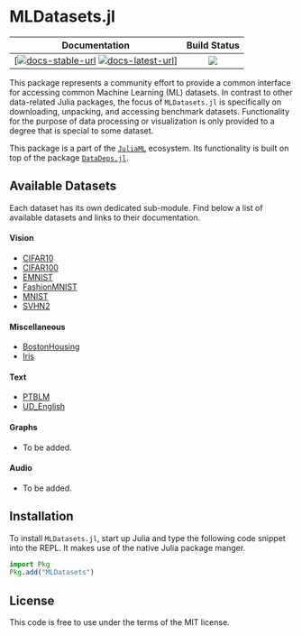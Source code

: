 # MLDatasets.jl

| **Documentation** | **Build Status**  |
|:------------------:|:-----------------:|
| [![][docs-stable-img][docs-stable-url] ![][docs-latest-img][docs-latest-url]] |  [![](https://github.com/JuliaML/MLDatasets.jl/workflows/Unit%20test/badge.svg)](https://github.com/JuliaML/MLDatasets.jl/actions)|
[docs-stable-img]: https://img.shields.io/badge/docs-stable-blue.svg
[docs-latest-img]: https://img.shields.io/badge/docs-latest-blue.svg
[docs-stable-url]: https://JuliaML.github.io/MLDatasets.jl/stable
[docs-latest-url]: https://JuliaML.github.io/MLDatasets.jl/latest

This package represents a community effort to provide a common interface for accessing common Machine Learning (ML) datasets. 
In contrast to other data-related Julia packages, the focus of `MLDatasets.jl` is specifically on downloading, unpacking, and accessing benchmark datasets. 
Functionality for the purpose of data processing or visualization is only provided to a degree that is special to some dataset.

This package is a part of the
[`JuliaML`](https://github.com/JuliaML) ecosystem. 
Its functionality is built on top of the package
[`DataDeps.jl`](https://github.com/oxinabox/DataDeps.jl).


## Available Datasets

Each dataset has its own dedicated sub-module. 
Find below a list of available datasets and links to their documentation.

#### Vision
  - [CIFAR10](https://juliaml.github.io/MLDatasets.jl/latest/datasets/CIFAR100/)
  - [CIFAR100](https://juliaml.github.io/MLDatasets.jl/latest/datasets/CIFAR100/)
  - [EMNIST](https://juliaml.github.io/MLDatasets.jl/latest/datasets/EMNIST/)
  - [FashionMNIST](https://juliaml.github.io/MLDatasets.jl/latest/datasets/FashionMNIST/)
  - [MNIST](https://juliaml.github.io/MLDatasets.jl/latest/datasets/MNIST/)
  - [SVHN2](https://juliaml.github.io/MLDatasets.jl/latest/datasets/SVHN2/)


#### Miscellaneous
  - [BostonHousing](https://juliaml.github.io/MLDatasets.jl/latest/datasets/BostonHousing/)
  - [Iris](https://juliaml.github.io/MLDatasets.jl/latest/datasets/Iris/)


#### Text
  - [PTBLM](https://juliaml.github.io/MLDatasets.jl/latest/datasets/PTBLM/)
  - [UD_English](https://juliaml.github.io/MLDatasets.jl/latest/datasets/UD_English/)

#### Graphs
  - To be added.

#### Audio
  - To be added.


## Installation

To install `MLDatasets.jl`, start up Julia and type the following code snippet into the REPL. 
It makes use of the native Julia
package manger.

```julia
import Pkg
Pkg.add("MLDatasets")
```

## License

This code is free to use under the terms of the MIT license.
